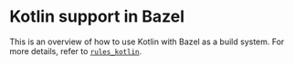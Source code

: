 # Kotlin support in Bazel

This is an overview of how to use Kotlin with Bazel as a build system. For more details, refer to
[`rules_kotlin`](https://github.com/bazelbuild/rules_kotlin).
